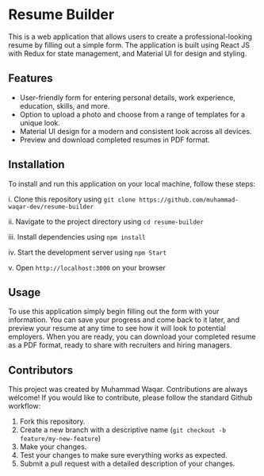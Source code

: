# Resume Builder
This is a web application that allows users to create a professional-looking resume by filling out a simple form. The application is built using React JS with Redux for state management, and Material UI for design and styling.



## Features

- User-friendly form for entering personal details, work experience, education, skills, and more.
- Option to upload a photo and choose from a range of templates for a unique look.
- Material UI design for a modern and consistent look across all devices.
- Preview and download completed resumes in PDF format.


## Installation

To install and run this application on your local machine, follow these steps:

i. Clone this repository using `git clone https://github.com/muhammad-waqar-dev/resume-builder`

ii. Navigate to the project directory using `cd resume-builder`

iii. Install dependencies using `npm install`

iv. Start the development server using `npm Start`

v. Open `http://localhost:3000` on your browser
 



    
## Usage

To use this application simply begin filling out the form with your information. You can save your progress and come back to it later, and preview your resume at any time to see how it will look to potential employers. When you are ready, you can download your completed resume as a PDF format, ready to share with recruiters and hiring managers.


## Contributors

This project was created by Muhammad Waqar. Contributions are  always welcome! If you would like to contribute, please follow the standard Github workflow:

1. Fork this repository.
2. Create a new branch with a descriptive name (`git checkout -b feature/my-new-feature`)
3. Make your changes.
4. Test your changes to make sure everything works as expected.
5. Submit a pull request with a detailed description of your changes.

